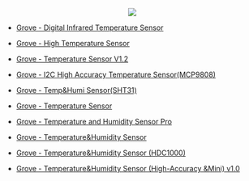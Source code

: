 
<p style="text-align:center"><img src="https://github.com/SeeedDocument/wiki_english/raw/master/docs/images/Grove_icon/Temperature.png"/></p>

- [Grove - Digital Infrared Temperature Sensor ](http://wiki.seeedstudio.com/Grove-Digital_Infrared_Temperature_Sensor/)

- [Grove - High Temperature Sensor](http://wiki.seeedstudio.com/Grove-High_Temperature_Sensor/)

- [Grove - Temperature Sensor V1.2](http://wiki.seeedstudio.com/Grove-Temperature_Sensor_V1.2/)

- [Grove - I2C High Accuracy Temperature Sensor(MCP9808)](https://www.seeedstudio.com/Grove-I2C-High-Accuracy-Temperature-Sensor(MCP9808)-p-3108.html)

- [Grove - Temp&Humi Sensor(SHT31)](http://wiki.seeedstudio.com/Grove-TempAndHumi_Sensor-SHT31/)

- [Grove - Temperature Sensor](http://wiki.seeedstudio.com/Grove-Temperature_Sensor/)

- [Grove - Temperature and Humidity Sensor Pro](http://wiki.seeedstudio.com/Grove-Temperature_and_Humidity_Sensor_Pro/)

- [Grove - Temperature&Humidity Sensor](http://wiki.seeedstudio.com/Grove-TemperatureAndHumidity_Sensor/)

- [Grove - Temperature&Humidity Sensor (HDC1000)](http://wiki.seeedstudio.com/Grove-TemperatureAndHumidity_Sensor-HDC1000/)

- [Grove - Temperature&Humidity Sensor (High-Accuracy &Mini) v1.0](http://wiki.seeedstudio.com/Grove-TemptureAndHumidity_Sensor-High-Accuracy_AndMini-v1.0/)

